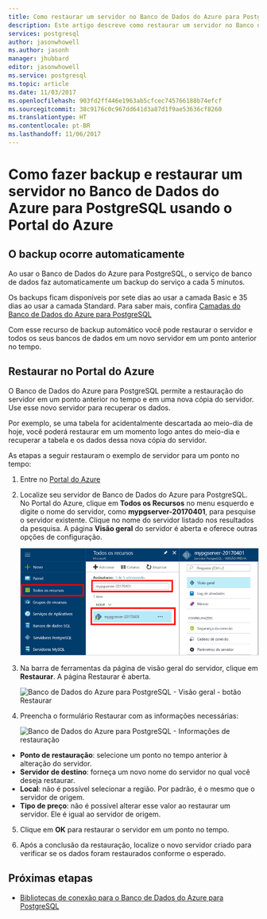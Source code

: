 ```yaml
---
title: Como restaurar um servidor no Banco de Dados do Azure para PostgreSQL | Microsoft Docs
description: Este artigo descreve como restaurar um servidor no Banco de Dados do Azure para PostgreSQL usando o Portal do Azure.
services: postgresql
author: jasonwhowell
ms.author: jasonh
manager: jhubbard
editor: jasonwhowell
ms.service: postgresql
ms.topic: article
ms.date: 11/03/2017
ms.openlocfilehash: 903fd2ff446e1963ab5cfcec745766188b74efcf
ms.sourcegitcommit: 38c9176c0c967dd641d3a87d1f9ae53636cf8260
ms.translationtype: HT
ms.contentlocale: pt-BR
ms.lasthandoff: 11/06/2017
---
```

# <a name="how-to-backup-and-restore-a-server-in-azure-database-for-postgresql-using-the-azure-portal"></a>Como fazer backup e restaurar um servidor no Banco de Dados do Azure para PostgreSQL usando o Portal do Azure

## <a name="backup-happens-automatically"></a>O backup ocorre automaticamente
Ao usar o Banco de Dados do Azure para PostgreSQL, o serviço de banco de dados faz automaticamente um backup do serviço a cada 5 minutos. 

Os backups ficam disponíveis por sete dias ao usar a camada Basic e 35 dias ao usar a camada Standard. Para saber mais, confira [Camadas do Banco de Dados do Azure para PostgreSQL](concepts-service-tiers.md)

Com esse recurso de backup automático você pode restaurar o servidor e todos os seus bancos de dados em um novo servidor em um ponto anterior no tempo.

## <a name="restore-in-the-azure-portal"></a>Restaurar no Portal do Azure
O Banco de Dados do Azure para PostgreSQL permite a restauração do servidor em um ponto anterior no tempo e em uma nova cópia do servidor. Use esse novo servidor para recuperar os dados. 

Por exemplo, se uma tabela for acidentalmente descartada ao meio-dia de hoje, você poderá restaurar em um momento logo antes do meio-dia e recuperar a tabela e os dados dessa nova cópia do servidor.

As etapas a seguir restauram o exemplo de servidor para um ponto no tempo:
1. Entre no [Portal do Azure](https://portal.azure.com/)
2. Localize seu servidor de Banco de Dados do Azure para PostgreSQL. No Portal do Azure, clique em **Todos os Recursos** no menu esquerdo e digite o nome do servidor, como **mypgserver-20170401**, para pesquise o servidor existente. Clique no nome do servidor listado nos resultados da pesquisa. A página **Visão geral** do servidor é aberta e oferece outras opções de configuração.

   ![Portal do Azure - Pesquisar para localizar o servidor](media/postgresql-howto-restore-server-portal/1-locate.png)

3. Na barra de ferramentas da página de visão geral do servidor, clique em **Restaurar**. A página Restaurar é aberta.

   ![Banco de Dados do Azure para PostgreSQL - Visão geral - botão Restaurar](./media/postgresql-howto-restore-server-portal/2_server.png)

4. Preencha o formulário Restaurar com as informações necessárias:

   ![Banco de Dados do Azure para PostgreSQL - Informações de restauração ](./media/postgresql-howto-restore-server-portal/3_restore.png)
  - **Ponto de restauração**: selecione um ponto no tempo anterior à alteração do servidor.
  - **Servidor de destino**: forneça um novo nome do servidor no qual você deseja restaurar.
  - **Local**: não é possível selecionar a região. Por padrão, é o mesmo que o servidor de origem.
  - **Tipo de preço**: não é possível alterar esse valor ao restaurar um servidor. Ele é igual ao servidor de origem. 

5. Clique em **OK** para restaurar o servidor em um ponto no tempo. 

6. Após a conclusão da restauração, localize o novo servidor criado para verificar se os dados foram restaurados conforme o esperado.

## <a name="next-steps"></a>Próximas etapas
- [Bibliotecas de conexão para o Banco de Dados do Azure para PostgreSQL](concepts-connection-libraries.md)
